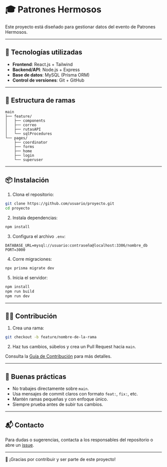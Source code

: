 # 🎓 Patrones Hermosos

Este proyecto está diseñado para gestionar datos del evento de Patrones Hermosos.

---

## 🚀 Tecnologías utilizadas

- **Frontend**: React.js + Tailwind
- **Backend/API**: Node.js + Express
- **Base de datos**: MySQL (Prisma ORM)
- **Control de versiones**: Git + GitHub

---

## 🌿 Estructura de ramas

```plaintext
main
├── feature/
│   ├── components
│   ├── correo
│   ├── rutasAPI
│   └── sqlProcedures
└── pages/
    ├── coordinator
    ├── forms
    ├── home
    ├── login
    └── superuser
```

---

## 📦 Instalación

1. Clona el repositorio:

```bash
git clone https://github.com/usuario/proyecto.git
cd proyecto
```

2. Instala dependencias:

```bash
npm install
```

3. Configura el archivo `.env`:

```env
DATABASE_URL=mysql://usuario:contraseña@localhost:3306/nombre_db
PORT=3000
```

4. Corre migraciones:

```bash
npx prisma migrate dev
```

5. Inicia el servidor:

```bash
npm install
npm run build
npm run dev
```

---

## 🧑‍💻 Contribución

1. Crea una rama:

```bash
git checkout -b feature/nombre-de-la-rama
```

2. Haz tus cambios, súbelos y crea un Pull Request hacia `main`.

Consulta la [Guía de Contribución](./COLABORACIÓN.md) para más detalles.

---

## 🧠 Buenas prácticas

- No trabajes directamente sobre `main`.
- Usa mensajes de commit claros con formato `feat:`, `fix:`, etc.
- Mantén ramas pequeñas y con enfoque único.
- Siempre prueba antes de subir tus cambios.

---

## 📬 Contacto

Para dudas o sugerencias, contacta a los responsables del repositorio o abre un [issue](https://github.com/iiRoy/Patrones-Hermosos/issues).

---

🚀 ¡Gracias por contribuir y ser parte de este proyecto!
